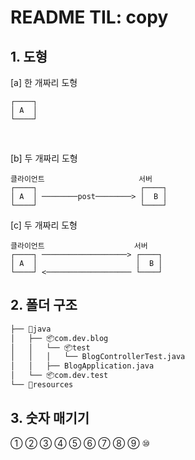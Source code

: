 # README TIL: copy

## 1. 도형
[a] 한 개짜리 도형
```
┌────┐  
│ A  │ 
└────┘ 
```
<br>

[b] 두 개짜리 도형
```   
클라이언트                     서버
┌────┐                       ┌────┐
│ A  │ ────────post────────> │  B │
└────┘                       └────┘
```

[c] 두 개짜리 도형
```   
클라이언트                    서버
┌────┐ ───────────────────> ┌────┐
│ A  │                      │  B │
└────┘ <─────────────────── └────┘
```

## 2. 폴더 구조
```bash
├── 📁java
│   ├── 📦com.dev.blog
│   │   └── 📦test
│   │   │   └── BlogControllerTest.java
│   │   ├── BlogApplication.java
│   └── 📦com.dev.test
└── 📁resources
``` 

## 3. 숫자 매기기
① ② ③ ④ ⑤ ⑥ ⑦ ⑧ ⑨ ⑩